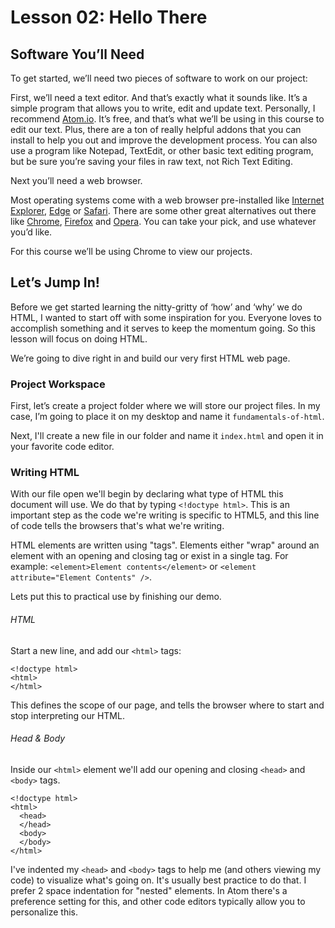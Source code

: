 # Lesson 02: Hello There

## Software You’ll Need
To get started, we’ll need two pieces of software to work on our project:

First, we’ll need a text editor. And that’s exactly what it sounds like. It’s a simple program that allows you to write, edit and update text. Personally, I recommend [Atom.io](https://atom.io/). It’s free, and that’s what we’ll be using in this course to edit our text. Plus, there are a ton of really helpful addons that you can install to help you out and improve the development process. You can also use a program like Notepad, TextEdit, or other basic text editing program, but be sure you’re saving your files in raw text, not Rich Text Editing.

Next you’ll need a web browser. 

Most operating systems come with a web browser pre-installed like [Internet Explorer](http://windows.microsoft.com/en-US/internet-explorer/download-ie), [Edge](https://www.microsoft.com/en-us/windows/microsoft-edge) or [Safari](http://www.apple.com/safari/). There are some other great alternatives out there like [Chrome](https://www.google.com/chrome/index.html), [Firefox](https://www.mozilla.org/en-US/firefox/new/) and [Opera](http://www.opera.com/). You can take your pick, and use whatever you’d like.

For this course we’ll be using Chrome to view our projects.

## Let’s Jump In!
Before we get started learning the nitty-gritty of ‘how’ and ‘why’ we do HTML, I wanted to start off with some inspiration for you. Everyone loves to accomplish something and it serves to keep the momentum going. So this lesson will focus on doing HTML.

We’re going to dive right in and build our very first HTML web page.

### Project Workspace
First, let’s create a project folder where we will store our project files. In my case, I’m going to place it on my desktop and name it `fundamentals-of-html`.

Next, I'll create a new file in our folder and name it `index.html` and open it in your favorite code editor.

### Writing HTML
With our file open we'll begin by declaring what type of HTML this document will use. We do that by typing `<!doctype html>`. This is an important step as the code we're writing is specific to HTML5, and this line of code tells the browsers that's what we're writing.

HTML elements are written using "tags". Elements either "wrap" around an element with an opening and closing tag or exist in a single tag. For example: `<element>Element contents</element>` or `<element attribute="Element Contents" />`.

Lets put this to practical use by finishing our demo.

###### HTML

Start a new line, and add our `<html>` tags:
```
<!doctype html>
<html>
</html>
```
This defines the scope of our page, and tells the browser where to start and stop interpreting our HTML.

###### Head & Body
Inside our `<html>` element we'll add our opening and closing `<head>` and `<body>` tags.
```
<!doctype html>
<html>
  <head>
  </head>
  <body>
  </body>
</html>
```

I've indented my `<head>` and `<body>` tags to help me (and others viewing my code) to visualize what's going on. It's usually best practice to do that. I prefer 2 space indentation for "nested" elements. In Atom there's a preference setting for this, and other code editors typically allow you to personalize this.

